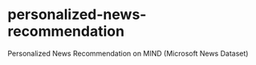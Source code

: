 # personalized-news-recommendation
Personalized News Recommendation on MIND (Microsoft News Dataset)
